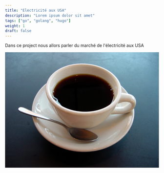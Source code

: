 ```yaml
---
title: "Electricité aux USA"
description: "Lorem ipsum dolor sit amet"
tags: ["go", "golang", "hugo"]
weight: 1
draft: false
---
```


Dans ce project nous allors parler du marché de l'électricité aux USA 

![](https://github.com/GaetanLovey/myportfolio/raw/master/static/images/image.png)

